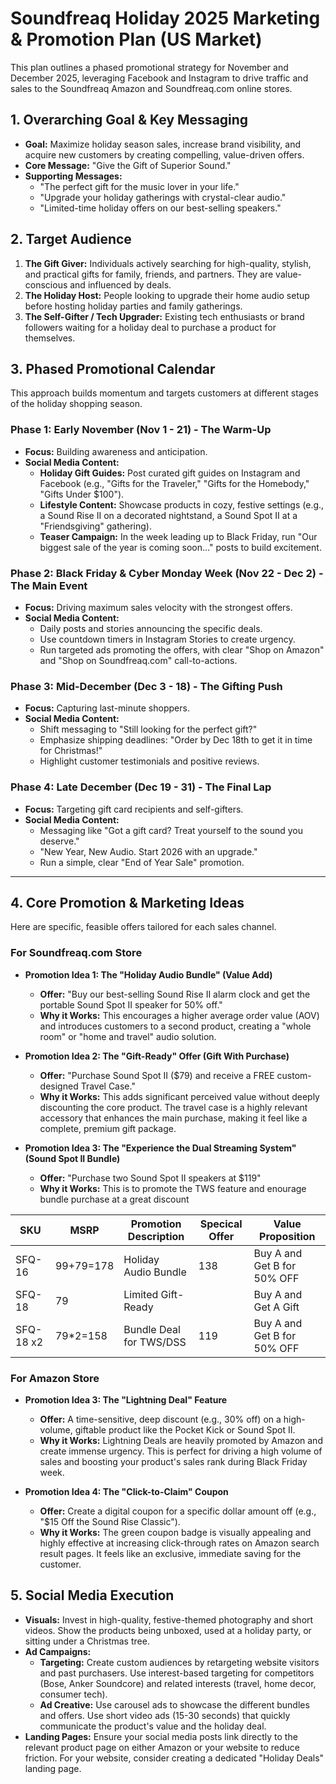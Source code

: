 # Soundfreaq Holiday 2025 Marketing & Promotion Plan (US Market)

This plan outlines a phased promotional strategy for November and December 2025, leveraging Facebook and Instagram to drive traffic and sales to the Soundfreaq Amazon and Soundfreaq.com online stores.

## 1. Overarching Goal & Key Messaging

- **Goal:** Maximize holiday season sales, increase brand visibility, and acquire new customers by creating compelling, value-driven offers.
- **Core Message:** "Give the Gift of Superior Sound."
- **Supporting Messages:**
  - "The perfect gift for the music lover in your life."
  - "Upgrade your holiday gatherings with crystal-clear audio."
  - "Limited-time holiday offers on our best-selling speakers."

## 2. Target Audience

1.  **The Gift Giver:** Individuals actively searching for high-quality, stylish, and practical gifts for family, friends, and partners. They are value-conscious and influenced by deals.
2.  **The Holiday Host:** People looking to upgrade their home audio setup before hosting holiday parties and family gatherings.
3.  **The Self-Gifter / Tech Upgrader:** Existing tech enthusiasts or brand followers waiting for a holiday deal to purchase a product for themselves.

## 3. Phased Promotional Calendar

This approach builds momentum and targets customers at different stages of the holiday shopping season.

### Phase 1: Early November (Nov 1 - 21) - The Warm-Up

- **Focus:** Building awareness and anticipation.
- **Social Media Content:**
  - **Holiday Gift Guides:** Post curated gift guides on Instagram and Facebook (e.g., "Gifts for the Traveler," "Gifts for the Homebody," "Gifts Under $100").
  - **Lifestyle Content:** Showcase products in cozy, festive settings (e.g., a Sound Rise II on a decorated nightstand, a Sound Spot II at a "Friendsgiving" gathering).
  - **Teaser Campaign:** In the week leading up to Black Friday, run "Our biggest sale of the year is coming soon..." posts to build excitement.

### Phase 2: Black Friday & Cyber Monday Week (Nov 22 - Dec 2) - The Main Event

- **Focus:** Driving maximum sales velocity with the strongest offers.
- **Social Media Content:**
  - Daily posts and stories announcing the specific deals.
  - Use countdown timers in Instagram Stories to create urgency.
  - Run targeted ads promoting the offers, with clear "Shop on Amazon" and "Shop on Soundfreaq.com" call-to-actions.

### Phase 3: Mid-December (Dec 3 - 18) - The Gifting Push

- **Focus:** Capturing last-minute shoppers.
- **Social Media Content:**
  - Shift messaging to "Still looking for the perfect gift?"
  - Emphasize shipping deadlines: "Order by Dec 18th to get it in time for Christmas!"
  - Highlight customer testimonials and positive reviews.

### Phase 4: Late December (Dec 19 - 31) - The Final Lap

- **Focus:** Targeting gift card recipients and self-gifters.
- **Social Media Content:**
  - Messaging like "Got a gift card? Treat yourself to the sound you deserve."
  - "New Year, New Audio. Start 2026 with an upgrade."
  - Run a simple, clear "End of Year Sale" promotion.

---

## 4. Core Promotion & Marketing Ideas

Here are specific, feasible offers tailored for each sales channel.

### For Soundfreaq.com Store

- **Promotion Idea 1: The "Holiday Audio Bundle" (Value Add)**

  - **Offer:** "Buy our best-selling Sound Rise II alarm clock and get the portable Sound Spot II speaker for 50% off."
  - **Why it Works:** This encourages a higher average order value (AOV) and introduces customers to a second product, creating a "whole room" or "home and travel" audio solution.

- **Promotion Idea 2: The "Gift-Ready" Offer (Gift With Purchase)**

  - **Offer:** "Purchase Sound Spot II ($79) and receive a FREE custom-designed Travel Case."
  - **Why it Works:** This adds significant perceived value without deeply discounting the core product. The travel case is a highly relevant accessory that enhances the main purchase, making it feel like a complete, premium gift package.

- **Promotion Idea 3: The "Experience the Dual Streaming System" (Sound Spot II Bundle)**
  - **Offer:** "Purchase two Sound Spot II speakers at $119"
  - **Why it Works:** This is to promote the TWS feature and enourage bundle purchase at a great discount

| SKU       | MSRP      | Promotion Description   | Specical Offer | Value Proposition           |
| --------- | --------- | ----------------------- | -------------- | --------------------------- |
| SFQ-16    | 99+79=178 | Holiday Audio Bundle    | 138            | Buy A and Get B for 50% OFF |
| SFQ-18    | 79        | Limited Gift-Ready      |                | Buy A and Get A Gift        |
| SFQ-18 x2 | 79\*2=158 | Bundle Deal for TWS/DSS | 119            | Buy A and Get B for 50% OFF |

### For Amazon Store

- **Promotion Idea 3: The "Lightning Deal" Feature**

  - **Offer:** A time-sensitive, deep discount (e.g., 30% off) on a high-volume, giftable product like the Pocket Kick or Sound Spot II.
  - **Why it Works:** Lightning Deals are heavily promoted by Amazon and create immense urgency. This is perfect for driving a high volume of sales and boosting your product's sales rank during Black Friday week.

- **Promotion Idea 4: The "Click-to-Claim" Coupon**
  - **Offer:** Create a digital coupon for a specific dollar amount off (e.g., "$15 Off the Sound Rise Classic").
  - **Why it Works:** The green coupon badge is visually appealing and highly effective at increasing click-through rates on Amazon search result pages. It feels like an exclusive, immediate saving for the customer.

## 5. Social Media Execution

- **Visuals:** Invest in high-quality, festive-themed photography and short videos. Show the products being unboxed, used at a holiday party, or sitting under a Christmas tree.
- **Ad Campaigns:**
  - **Targeting:** Create custom audiences by retargeting website visitors and past purchasers. Use interest-based targeting for competitors (Bose, Anker Soundcore) and related interests (travel, home decor, consumer tech).
  - **Ad Creative:** Use carousel ads to showcase the different bundles and offers. Use short video ads (15-30 seconds) that quickly communicate the product's value and the holiday deal.
- **Landing Pages:** Ensure your social media posts link directly to the relevant product page on either Amazon or your website to reduce friction. For your website, consider creating a dedicated "Holiday Deals" landing page.
